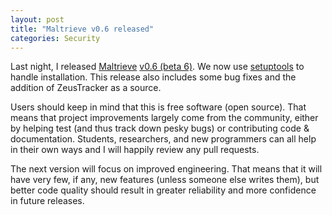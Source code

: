 ```yaml
---
layout: post
title: "Maltrieve v0.6 released"
categories: Security
---
```


Last night, I released [Maltrieve](http://maltrieve.org) [v0.6 (beta 6)](https://github.com/krmaxwell/maltrieve/releases/tag/v0.6). We now use [setuptools](https://pythonhosted.org/setuptools/setuptools.html) to handle installation. This release also includes some bug fixes and the addition of ZeusTracker as a source.

Users should keep in mind that this is free software (open source). That means that project improvements largely come from the community, either by helping test (and thus track down pesky bugs) or contributing code & documentation. Students, researchers, and new programmers can all help in their own ways and I will happily review any pull requests.

The next version will focus on improved engineering. That means that it will have very few, if any, new features (unless someone else writes them), but better code quality should result in greater reliability and more confidence in future releases.

